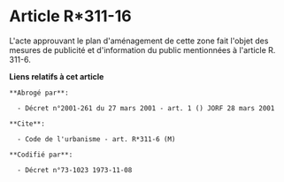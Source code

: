 # Article R*311-16

L'acte approuvant le plan d'aménagement de cette zone fait l'objet des mesures de publicité et d'information du public
mentionnées à l'article R. 311-6.

**Liens relatifs à cet article**

	**Abrogé par**:

	  - Décret n°2001-261 du 27 mars 2001 - art. 1 () JORF 28 mars 2001

	**Cite**:

	  - Code de l'urbanisme - art. R*311-6 (M)

	**Codifié par**:

	  - Décret n°73-1023 1973-11-08
